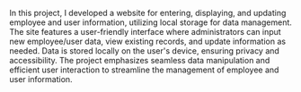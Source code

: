 In this project, I developed a website for entering, displaying, and updating employee and user information, utilizing local storage for data management. The site features a user-friendly interface where administrators can input new employee/user data, view existing records, and update information as needed. Data is stored locally on the user's device, ensuring privacy and accessibility. The project emphasizes seamless data manipulation and efficient user interaction to streamline the management of employee and user information.






